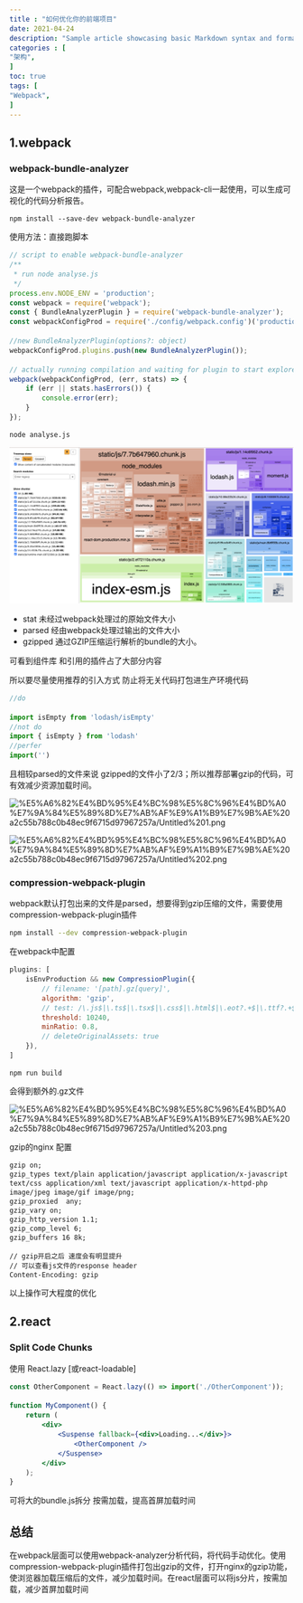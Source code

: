 ```yaml
---
title : "如何优化你的前端项目"
date: 2021-04-24 
description: "Sample article showcasing basic Markdown syntax and formatting for HTML elements."
categories : [                              
"架构",
]
toc: true
tags: [
"Webpack",
]
---
```


<!--more-->

## 1.webpack

### webpack-bundle-analyzer

这是一个webpack的插件，可配合webpack,webpack-cli一起使用，可以生成可视化的代码分析报告。

```shell
npm install --save-dev webpack-bundle-analyzer
```

使用方法：直接跑脚本

```jsx
// script to enable webpack-bundle-analyzer
/**
 * run node analyse.js
 */
process.env.NODE_ENV = 'production';
const webpack = require('webpack');
const { BundleAnalyzerPlugin } = require('webpack-bundle-analyzer');
const webpackConfigProd = require('./config/webpack.config')('production');

//new BundleAnalyzerPlugin(options?: object)
webpackConfigProd.plugins.push(new BundleAnalyzerPlugin());

// actually running compilation and waiting for plugin to start explorer
webpack(webpackConfigProd, (err, stats) => {
	if (err || stats.hasErrors()) {
		console.error(err);
	}
});
```

```bash
node analyse.js
```

![](content/blog/brower/performance/frontEndProjectOptimization/images/Untitled.png)

- stat 未经过webpack处理过的原始文件大小
- parsed 经由webpack处理过输出的文件大小
- gzipped 通过GZIP压缩运行解析的bundle的大小。

可看到组件库 和引用的插件占了大部分内容

所以要尽量使用推荐的引入方式 防止将无关代码打包进生产环境代码

```jsx
//do

import isEmpty from 'lodash/isEmpty'
//not do
import { isEmpty } from 'lodash'
//perfer
import('')
```

且相较parsed的文件来说 gzipped的文件小了2/3；所以推荐部署gzip的代码，可有效减少资源加载时间。

![%E5%A6%82%E4%BD%95%E4%BC%98%E5%8C%96%E4%BD%A0%E7%9A%84%E5%89%8D%E7%AB%AF%E9%A1%B9%E7%9B%AE%20a2c55b788c0b48ec9f6715d97967257a/Untitled%201.png](%E5%A6%82%E4%BD%95%E4%BC%98%E5%8C%96%E4%BD%A0%E7%9A%84%E5%89%8D%E7%AB%AF%E9%A1%B9%E7%9B%AE%20a2c55b788c0b48ec9f6715d97967257a/Untitled%201.png)

![%E5%A6%82%E4%BD%95%E4%BC%98%E5%8C%96%E4%BD%A0%E7%9A%84%E5%89%8D%E7%AB%AF%E9%A1%B9%E7%9B%AE%20a2c55b788c0b48ec9f6715d97967257a/Untitled%202.png](%E5%A6%82%E4%BD%95%E4%BC%98%E5%8C%96%E4%BD%A0%E7%9A%84%E5%89%8D%E7%AB%AF%E9%A1%B9%E7%9B%AE%20a2c55b788c0b48ec9f6715d97967257a/Untitled%202.png)

### compression-webpack-plugin

webpack默认打包出来的文件是parsed，想要得到gzip压缩的文件，需要使用compression-webpack-plugin插件

```bash
npm install --dev compression-webpack-plugin
```

在webpack中配置

```jsx
plugins: [
	isEnvProduction && new CompressionPlugin({
		// filename: '[path].gz[query]',
		algorithm: 'gzip',
		// test: /\.js$|\.ts$|\.tsx$|\.css$|\.html$|\.eot?.+$|\.ttf?.+$|\.woff?.+$|\.svg?.+$/,
		threshold: 10240,
		minRatio: 0.8,
		// deleteOriginalAssets: true
	}),
]
```

```shell
npm run build
```

会得到额外的.gz文件

![%E5%A6%82%E4%BD%95%E4%BC%98%E5%8C%96%E4%BD%A0%E7%9A%84%E5%89%8D%E7%AB%AF%E9%A1%B9%E7%9B%AE%20a2c55b788c0b48ec9f6715d97967257a/Untitled%203.png](%E5%A6%82%E4%BD%95%E4%BC%98%E5%8C%96%E4%BD%A0%E7%9A%84%E5%89%8D%E7%AB%AF%E9%A1%B9%E7%9B%AE%20a2c55b788c0b48ec9f6715d97967257a/Untitled%203.png)

gzip的nginx 配置

```shell
gzip on;
gzip_types text/plain application/javascript application/x-javascript text/css application/xml text/javascript application/x-httpd-php image/jpeg image/gif image/png;
gzip_proxied  any;
gzip_vary on;
gzip_http_version 1.1;
gzip_comp_level 6;
gzip_buffers 16 8k;

// gzip开启之后 速度会有明显提升
// 可以查看js文件的response header
Content-Encoding: gzip
```

以上操作可大程度的优化

## 2.react

### Split Code Chunks

使用 React.lazy [或react-loadable]

```jsx
const OtherComponent = React.lazy(() => import('./OtherComponent'));

function MyComponent() {
	return (
		<div>
			<Suspense fallback={<div>Loading...</div>}>
				<OtherComponent />
			</Suspense>
		</div>
	);
}
```

可将大的bundle.js拆分 按需加载，提高首屏加载时间

## 总结

在webpack层面可以使用webpack-analyzer分析代码，将代码手动优化。使用compression-webpack-plugin插件打包出gzip的文件，打开nginx的gzip功能，使浏览器加载压缩后的文件，减少加载时间。在react层面可以将js分片，按需加载，减少首屏加载时间
